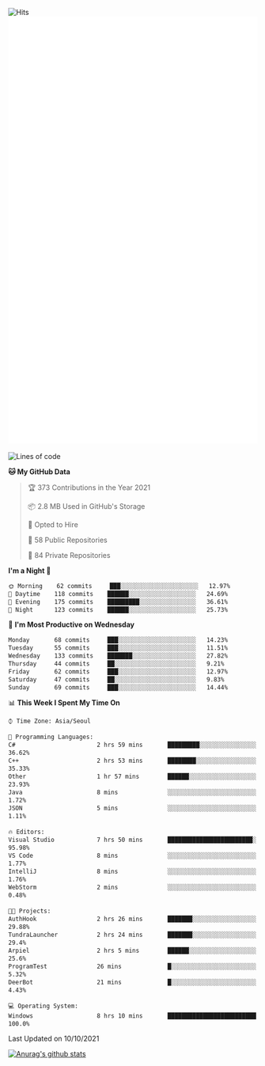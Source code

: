 ![Hits](https://hits.seeyoufarm.com/api/count/incr/badge.svg?url=https%3A%2F%2Fgithub.com%2Fkokose1234&count_bg=%2379C83D&title_bg=%23555555&icon=apple.svg&icon_color=%23E7E7E7&title=hits&edge_flat=false)
<br/>
![Metrics](https://github.com/kokose1234/kokose1234/blob/main/github-metrics.svg)

<!--START_SECTION:waka-->
![Lines of code](https://img.shields.io/badge/From%20Hello%20World%20I%27ve%20Written-11.8%20million%20lines%20of%20code-blue)

**🐱 My GitHub Data** 

> 🏆 373 Contributions in the Year 2021
 > 
> 📦 2.8 MB Used in GitHub's Storage 
 > 
> 💼 Opted to Hire
 > 
> 📜 58 Public Repositories 
 > 
> 🔑 84 Private Repositories  
 > 
**I'm a Night 🦉** 

```text
🌞 Morning    62 commits     ███░░░░░░░░░░░░░░░░░░░░░░   12.97% 
🌆 Daytime    118 commits    ██████░░░░░░░░░░░░░░░░░░░   24.69% 
🌃 Evening    175 commits    █████████░░░░░░░░░░░░░░░░   36.61% 
🌙 Night      123 commits    ██████░░░░░░░░░░░░░░░░░░░   25.73%

```
📅 **I'm Most Productive on Wednesday** 

```text
Monday       68 commits     ███░░░░░░░░░░░░░░░░░░░░░░   14.23% 
Tuesday      55 commits     ███░░░░░░░░░░░░░░░░░░░░░░   11.51% 
Wednesday    133 commits    ███████░░░░░░░░░░░░░░░░░░   27.82% 
Thursday     44 commits     ██░░░░░░░░░░░░░░░░░░░░░░░   9.21% 
Friday       62 commits     ███░░░░░░░░░░░░░░░░░░░░░░   12.97% 
Saturday     47 commits     ██░░░░░░░░░░░░░░░░░░░░░░░   9.83% 
Sunday       69 commits     ███░░░░░░░░░░░░░░░░░░░░░░   14.44%

```


📊 **This Week I Spent My Time On** 

```text
⌚︎ Time Zone: Asia/Seoul

💬 Programming Languages: 
C#                       2 hrs 59 mins       █████████░░░░░░░░░░░░░░░░   36.62% 
C++                      2 hrs 53 mins       ████████░░░░░░░░░░░░░░░░░   35.33% 
Other                    1 hr 57 mins        ██████░░░░░░░░░░░░░░░░░░░   23.93% 
Java                     8 mins              ░░░░░░░░░░░░░░░░░░░░░░░░░   1.72% 
JSON                     5 mins              ░░░░░░░░░░░░░░░░░░░░░░░░░   1.11%

🔥 Editors: 
Visual Studio            7 hrs 50 mins       ████████████████████████░   95.98% 
VS Code                  8 mins              ░░░░░░░░░░░░░░░░░░░░░░░░░   1.77% 
IntelliJ                 8 mins              ░░░░░░░░░░░░░░░░░░░░░░░░░   1.76% 
WebStorm                 2 mins              ░░░░░░░░░░░░░░░░░░░░░░░░░   0.48%

🐱‍💻 Projects: 
AuthHook                 2 hrs 26 mins       ███████░░░░░░░░░░░░░░░░░░   29.88% 
TundraLauncher           2 hrs 24 mins       ███████░░░░░░░░░░░░░░░░░░   29.4% 
Arpiel                   2 hrs 5 mins        ██████░░░░░░░░░░░░░░░░░░░   25.6% 
ProgramTest              26 mins             █░░░░░░░░░░░░░░░░░░░░░░░░   5.32% 
DeerBot                  21 mins             █░░░░░░░░░░░░░░░░░░░░░░░░   4.43%

💻 Operating System: 
Windows                  8 hrs 10 mins       █████████████████████████   100.0%

```


 Last Updated on 10/10/2021
<!--END_SECTION:waka-->

[![Anurag's github stats](https://github-readme-stats.vercel.app/api?username=kokose1234&theme=dracula)](https://github.com/anuraghazra/github-readme-stats)



	
